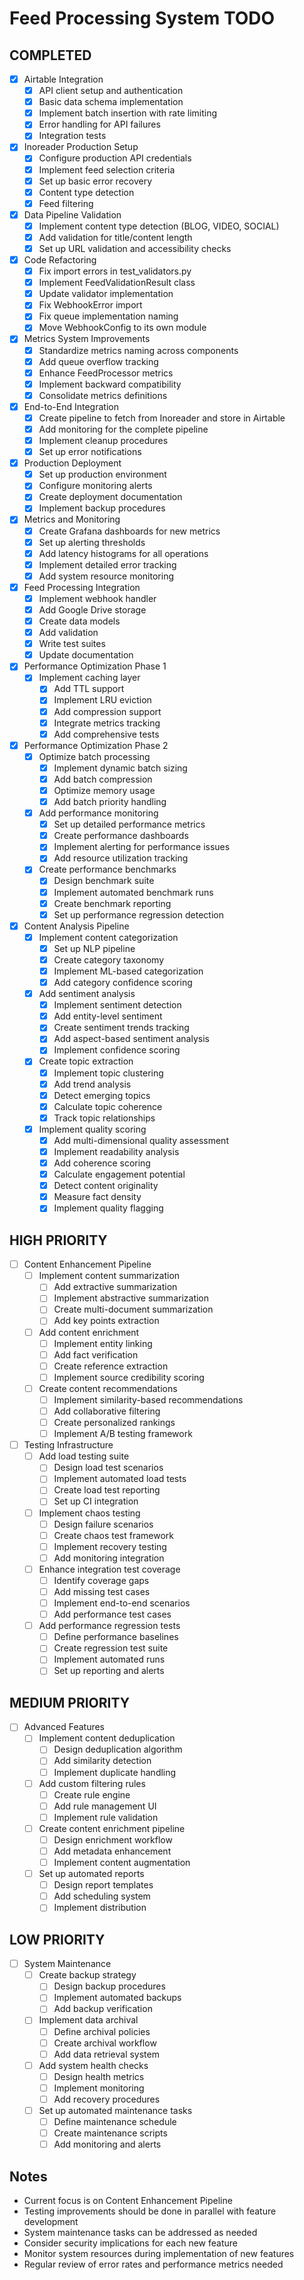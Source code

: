 # Feed Processing System TODO

## COMPLETED
- [x] Airtable Integration
  - [x] API client setup and authentication
  - [x] Basic data schema implementation
  - [x] Implement batch insertion with rate limiting
  - [x] Error handling for API failures
  - [x] Integration tests

- [x] Inoreader Production Setup
  - [x] Configure production API credentials
  - [x] Implement feed selection criteria
  - [x] Set up basic error recovery
  - [x] Content type detection
  - [x] Feed filtering

- [x] Data Pipeline Validation
  - [x] Implement content type detection (BLOG, VIDEO, SOCIAL)
  - [x] Add validation for title/content length
  - [x] Set up URL validation and accessibility checks

- [x] Code Refactoring
  - [x] Fix import errors in test_validators.py
  - [x] Implement FeedValidationResult class
  - [x] Update validator implementation
  - [x] Fix WebhookError import
  - [x] Fix queue implementation naming
  - [x] Move WebhookConfig to its own module

- [x] Metrics System Improvements
  - [x] Standardize metrics naming across components
  - [x] Add queue overflow tracking
  - [x] Enhance FeedProcessor metrics
  - [x] Implement backward compatibility
  - [x] Consolidate metrics definitions

- [x] End-to-End Integration
  - [x] Create pipeline to fetch from Inoreader and store in Airtable
  - [x] Add monitoring for the complete pipeline
  - [x] Implement cleanup procedures
  - [x] Set up error notifications

- [x] Production Deployment
  - [x] Set up production environment
  - [x] Configure monitoring alerts
  - [x] Create deployment documentation
  - [x] Implement backup procedures

- [x] Metrics and Monitoring
  - [x] Create Grafana dashboards for new metrics
  - [x] Set up alerting thresholds
  - [x] Add latency histograms for all operations
  - [x] Implement detailed error tracking
  - [x] Add system resource monitoring

- [x] Feed Processing Integration
  - [x] Implement webhook handler
  - [x] Add Google Drive storage
  - [x] Create data models
  - [x] Add validation
  - [x] Write test suites
  - [x] Update documentation

- [x] Performance Optimization Phase 1
  - [x] Implement caching layer
    - [x] Add TTL support
    - [x] Implement LRU eviction
    - [x] Add compression support
    - [x] Integrate metrics tracking
    - [x] Add comprehensive tests

- [x] Performance Optimization Phase 2
  - [x] Optimize batch processing
    - [x] Implement dynamic batch sizing
    - [x] Add batch compression
    - [x] Optimize memory usage
    - [x] Add batch priority handling
  - [x] Add performance monitoring
    - [x] Set up detailed performance metrics
    - [x] Create performance dashboards
    - [x] Implement alerting for performance issues
    - [x] Add resource utilization tracking
  - [x] Create performance benchmarks
    - [x] Design benchmark suite
    - [x] Implement automated benchmark runs
    - [x] Create benchmark reporting
    - [x] Set up performance regression detection

- [x] Content Analysis Pipeline
  - [x] Implement content categorization
    - [x] Set up NLP pipeline
    - [x] Create category taxonomy
    - [x] Implement ML-based categorization
    - [x] Add category confidence scoring
  - [x] Add sentiment analysis
    - [x] Implement sentiment detection
    - [x] Add entity-level sentiment
    - [x] Create sentiment trends tracking
    - [x] Add aspect-based sentiment analysis
    - [x] Implement confidence scoring
  - [x] Create topic extraction
    - [x] Implement topic clustering
    - [x] Add trend analysis
    - [x] Detect emerging topics
    - [x] Calculate topic coherence
    - [x] Track topic relationships
  - [x] Implement quality scoring
    - [x] Add multi-dimensional quality assessment
    - [x] Implement readability analysis
    - [x] Add coherence scoring
    - [x] Calculate engagement potential
    - [x] Detect content originality
    - [x] Measure fact density
    - [x] Implement quality flagging

## HIGH PRIORITY
- [ ] Content Enhancement Pipeline
  - [ ] Implement content summarization
    - [ ] Add extractive summarization
    - [ ] Implement abstractive summarization
    - [ ] Create multi-document summarization
    - [ ] Add key points extraction
  - [ ] Add content enrichment
    - [ ] Implement entity linking
    - [ ] Add fact verification
    - [ ] Create reference extraction
    - [ ] Implement source credibility scoring
  - [ ] Create content recommendations
    - [ ] Implement similarity-based recommendations
    - [ ] Add collaborative filtering
    - [ ] Create personalized rankings
    - [ ] Implement A/B testing framework

- [ ] Testing Infrastructure
  - [ ] Add load testing suite
    - [ ] Design load test scenarios
    - [ ] Implement automated load tests
    - [ ] Create load test reporting
    - [ ] Set up CI integration
  - [ ] Implement chaos testing
    - [ ] Design failure scenarios
    - [ ] Create chaos test framework
    - [ ] Implement recovery testing
    - [ ] Add monitoring integration
  - [ ] Enhance integration test coverage
    - [ ] Identify coverage gaps
    - [ ] Add missing test cases
    - [ ] Implement end-to-end scenarios
    - [ ] Add performance test cases
  - [ ] Add performance regression tests
    - [ ] Define performance baselines
    - [ ] Create regression test suite
    - [ ] Implement automated runs
    - [ ] Set up reporting and alerts

## MEDIUM PRIORITY
- [ ] Advanced Features
  - [ ] Implement content deduplication
    - [ ] Design deduplication algorithm
    - [ ] Add similarity detection
    - [ ] Implement duplicate handling
  - [ ] Add custom filtering rules
    - [ ] Create rule engine
    - [ ] Add rule management UI
    - [ ] Implement rule validation
  - [ ] Create content enrichment pipeline
    - [ ] Design enrichment workflow
    - [ ] Add metadata enhancement
    - [ ] Implement content augmentation
  - [ ] Set up automated reports
    - [ ] Design report templates
    - [ ] Add scheduling system
    - [ ] Implement distribution

## LOW PRIORITY
- [ ] System Maintenance
  - [ ] Create backup strategy
    - [ ] Design backup procedures
    - [ ] Implement automated backups
    - [ ] Add backup verification
  - [ ] Implement data archival
    - [ ] Define archival policies
    - [ ] Create archival workflow
    - [ ] Add data retrieval system
  - [ ] Add system health checks
    - [ ] Design health metrics
    - [ ] Implement monitoring
    - [ ] Add recovery procedures
  - [ ] Set up automated maintenance tasks
    - [ ] Define maintenance schedule
    - [ ] Create maintenance scripts
    - [ ] Add monitoring and alerts

## Notes
- Current focus is on Content Enhancement Pipeline
- Testing improvements should be done in parallel with feature development
- System maintenance tasks can be addressed as needed
- Consider security implications for each new feature
- Monitor system resources during implementation of new features
- Regular review of error rates and performance metrics needed
